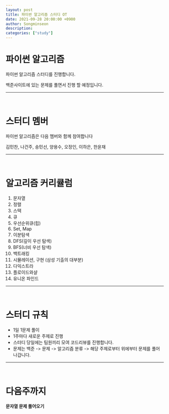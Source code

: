 ```yaml
---
layout: post
title: 파이썬 알고리즘 스터디 OT
date: 2021-09-28 20:00:00 +0900
author: Songminseon
description:
categories: ["study"]
---
```


# 파이썬 알고리즘

파이썬 알고리즘 스터디를 진행합니다.

백준사이트에 있는 문제를 풀면서 진행 할 예정입니다.

---

<br>

# 스터디 멤버

파이썬 알고리즘은 다음 멤버와 함께 참여합니다

김민찬, 나건주, 송민선, 양용수, 오정인, 이하은, 한윤재

---

<br>

# 알고리즘 커리큘럼

1. 문자열
2. 정렬
3. 스택
4. 큐
5. 우선순위큐(힙)
6. Set, Map
7. 이분탐색
8. DFS(깊이 우선 탐색)
9. BFS(너비 우선 탐색)
10. 백트래킹
11. 시뮬레이션, 구현 (삼성 기출의 대부분)
12. 다익스트라
13. 플로이드와샬
14. 유니온 파인드

---

<br>

# 스터디 규칙

- 1일 1문제 풀이
- 1주마다 새로운 주제로 진행
- 스터디 당일에는 팀원끼리 모여 코드리뷰를 진행합니다.
- 문제는 백준 -> 문제 -> 알고리즘 분류 -> 해당 주제로부터 위에부터 문제를 풀어 나갑니다.

---

<br>

# 다음주까지

**문자열 문제 풀어오기**
